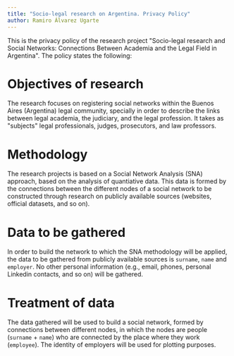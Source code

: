 ```yaml
---
title: "Socio-legal research on Argentina. Privacy Policy"
author: Ramiro Álvarez Ugarte
---
```


This is the privacy policy of the research project "Socio-legal research and Social Networks: Connections Between Academia and the Legal Field in Argentina". The policy states the following:

# Objectives of research 

The research focuses on registering social networks within the Buenos Aires (Argentina) legal community, specially in order to describe the links between legal academia, the judiciary, and the legal profession. It takes as "subjects" legal professionals, judges, prosecutors, and law professors. 

# Methodology

The research projects is based on a Social Network Analysis (SNA) approach, based on the analysis of quantiative data. This data is formed by the connections between the different nodes of a social network to be constructed through research on publicly available sources (websites, official datasets, and so on). 

# Data to be gathered

In order to build the network to which the SNA methodology will be applied, the data to be gathered from publicly available sources is `surname`, `name` and `employer`. No other personal information (e.g., email, phones, personal Linkedin contacts, and so on) will be gathered. 

# Treatment of data 

The data gathered will be used to build a social network, formed by connections between different nodes, in which the nodes are people (`surname` + `name`) who are connected by the place where they work (`employee`). The identity of employers will be used for plotting purposes.  